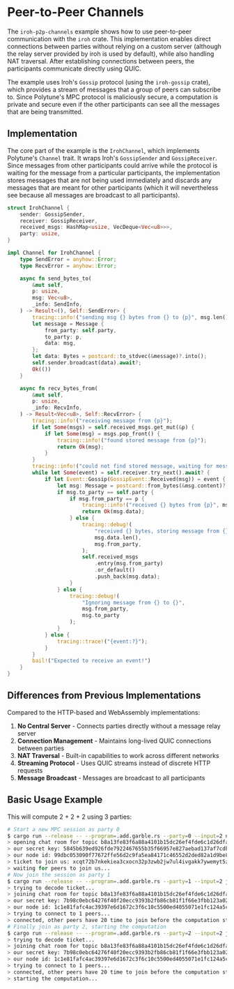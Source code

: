# Peer-to-Peer Channels

The `iroh-p2p-channels` example shows how to use peer-to-peer communication with the `iroh` crate. This implementation enables direct connections between parties without relying on a custom server (although the relay server provided by iroh is used by default), while also handling NAT traversal. After establishing connections between peers, the participants communicate directly using QUIC.

The example uses Iroh's `Gossip` protocol (using the `iroh-gossip` crate), which provides a stream of messages that a group of peers can subscribe to. Since Polytune's MPC protocol is maliciously secure, a computation is private and secure even if the other participants can see all the messages that are being transmitted.

## Implementation

The core part of the example is the `IrohChannel`, which implements Polytune's `Channel` trait. It wraps Iroh's `GossipSender` and `GossipReceiver`. Since messages from other participants could arrive while the protocol is waiting for the message from a particular participants, the implementation stores messages that are not being used immediately and discards any messages that are meant for other participants (which it will nevertheless see because all messages are broadcast to all participants).

```rust
struct IrohChannel {
    sender: GossipSender,
    receiver: GossipReceiver,
    received_msgs: HashMap<usize, VecDeque<Vec<u8>>>,
    party: usize,
}

impl Channel for IrohChannel {
    type SendError = anyhow::Error;
    type RecvError = anyhow::Error;

    async fn send_bytes_to(
        &mut self,
        p: usize,
        msg: Vec<u8>,
        _info: SendInfo,
    ) -> Result<(), Self::SendError> {
        tracing::info!("sending msg {} bytes from {} to {p}", msg.len(), self.party);
        let message = Message {
            from_party: self.party,
            to_party: p,
            data: msg,
        };
        let data: Bytes = postcard::to_stdvec(&message)?.into();
        self.sender.broadcast(data).await?;
        Ok(())
    }

    async fn recv_bytes_from(
        &mut self,
        p: usize,
        _info: RecvInfo,
    ) -> Result<Vec<u8>, Self::RecvError> {
        tracing::info!("receiving message from {p}");
        if let Some(msgs) = self.received_msgs.get_mut(&p) {
            if let Some(msg) = msgs.pop_front() {
                tracing::info!("found stored message from {p}");
                return Ok(msg);
            }
        }
        tracing::info!("could not find stored message, waiting for message...");
        while let Some(event) = self.receiver.try_next().await? {
            if let Event::Gossip(GossipEvent::Received(msg)) = event {
                let msg: Message = postcard::from_bytes(&msg.content)?;
                if msg.to_party == self.party {
                    if msg.from_party == p {
                        tracing::info!("received {} bytes from {p}", msg.data.len());
                        return Ok(msg.data);
                    } else {
                        tracing::debug!(
                            "received {} bytes, storing message from {} for now",
                            msg.data.len(),
                            msg.from_party,
                        );
                        self.received_msgs
                            .entry(msg.from_party)
                            .or_default()
                            .push_back(msg.data);
                    }
                } else {
                    tracing::debug!(
                        "Ignoring message from {} to {}",
                        msg.from_party,
                        msg.to_party
                    );
                }
            } else {
                tracing::trace!("{event:?}");
            }
        }
        bail!("Expected to receive an event!")
    }
}
```

## Differences from Previous Implementations

Compared to the HTTP-based and WebAssembly implementations:

1. **No Central Server** - Connects parties directly without a message relay server
2. **Connection Management** - Maintains long-lived QUIC connections between parties
3. **NAT Traversal** - Built-in capabilities to work across different networks
4. **Streaming Protocol** - Uses QUIC streams instead of discrete HTTP requests
5. **Message Broadcast** - Messages are broadcast to all participants

## Basic Usage Example

This will compute 2 + 2 + 2 using 3 parties:

```bash
# Start a new MPC session as party 0
$ cargo run --release -- --program=.add.garble.rs --party=0 --input=2 new
> opening chat room for topic b8a13fe83f6a88a4101b15dc26ef4fde6c1d26dfa2f88a980a57f1623313ee47
> our secret key: 5845b639ed926fde7922467655b35f66957e827aebad137af7cdbc035df69459
> our node id: 99dbc053090f77672ffe56d2c9fa5ea84171c46552d2ded82a1d9be8be2caefc
> ticket to join us: xcqt72b7nkekiea3cxocn32p3zwb2jw7ul4ivgakk7ywemyt5zdqdgo3ybjqsd3xm4x74vwszh5f5kcbohcgkuws33mcuhm35c7czlx4aerwq5duobztulzpmv2xomjngexhezlmmf4s42lsn5uc43tfor3w64tlfyxquaboxxcuz7f4amambkabjl6lyaybeaaqqgg4updaademoh5uyclg3h63yaybeaaqqgg4updaaii3txp7qpac4x63yaybeaaqqgg4updaapjil56crg3djp63yaybeaaqqgg4updaawlu4vd5c6utnl63yaybeaaqqgg4updabrktykued3y74363yaybeaaqqgg4updabudckq4z5diczt63yaybeaaqqgg4updabupp6dacbeypgt63yaybeaaqqgg4updabzh3wenvtbbp7t63yay
> waiting for peers to join us...
# Now join the session as party 1
$ cargo run --release -- --program=.add.garble.rs --party=1 --input=2 join xcqt72b7nkekiea3cxocn32p3zwb2jw7ul4ivgakk7ywemyt5zdqdgo3ybjqsd3xm4x74vwszh5f5kcbohcgkuws33mcuhm35c7czlx4aerwq5duobztulzpmv2xomjngexhezlmmf4s42lsn5uc43tfor3w64tlfyxquaboxxcuz7f4amambkabjl6lyaybeaaqqgg4updaademoh5uyclg3h63yaybeaaqqgg4updaaii3txp7qpac4x63yaybeaaqqgg4updaapjil56crg3djp63yaybeaaqqgg4updaawlu4vd5c6utnl63yaybeaaqqgg4updabrktykued3y74363yaybeaaqqgg4updabudckq4z5diczt63yaybeaaqqgg4updabupp6dacbeypgt63yaybeaaqqgg4updabzh3wenvtbbp7t63yay
> trying to decode ticket...
> joining chat room for topic b8a13fe83f6a88a4101b15dc26ef4fde6c1d26dfa2f88a980a57f1623313ee47
> our secret key: 7b98c0ebc64276f40f20ecc9393b2fb86cb81f1f66e3fbb123a029588fdd50aa
> our node id: 1c1e81fafc4ac39397e6d1672c3f6c10c5500ed4055071e1fc124a5cbdb59b65
> trying to connect to 1 peers...
> connected, other peers have 20 time to join before the computation starts!
# Finally join as party 2, starting the computation
$ cargo run --release -- --program=.add.garble.rs --party=2 --input=2 join xcqt72b7nkekiea3cxocn32p3zwb2jw7ul4ivgakk7ywemyt5zdqdgo3ybjqsd3xm4x74vwszh5f5kcbohcgkuws33mcuhm35c7czlx4aerwq5duobztulzpmv2xomjngexhezlmmf4s42lsn5uc43tfor3w64tlfyxquaboxxcuz7f4amambkabjl6lyaybeaaqqgg4updaademoh5uyclg3h63yaybeaaqqgg4updaaii3txp7qpac4x63yaybeaaqqgg4updaapjil56crg3djp63yaybeaaqqgg4updaawlu4vd5c6utnl63yaybeaaqqgg4updabrktykued3y74363yaybeaaqqgg4updabudckq4z5diczt63yaybeaaqqgg4updabupp6dacbeypgt63yaybeaaqqgg4updabzh3wenvtbbp7t63yay
> trying to decode ticket...
> joining chat room for topic b8a13fe83f6a88a4101b15dc26ef4fde6c1d26dfa2f88a980a57f1623313ee47
> our secret key: 7b98c0ebc64276f40f20ecc9393b2fb86cb81f1f66e3fbb123a029588fdd50aa
> our node id: 1c1e81fafc4ac39397e6d1672c3f6c10c5500ed4055071e1fc124a5cbdb59b65
> trying to connect to 1 peers...
> connected, other peers have 20 time to join before the computation starts!
> starting the computation...
```
